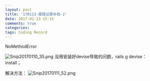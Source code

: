 ```yaml
---
layout: post
title: '170113-报错记录补档-2'
date: 2017-01-13 15:15
comments: true
categories:  
tags: Coding Record
---
```

NoMethodError

![Snip20170110_35.png](http://user-image.logdown.io/user/23604/blog/22592/post/1303193/Kevl7zx6Sxe6zNQkZxvr_Snip20170110_35.png)
没用安装好devise导致的问题，rails g devise：install；

解决方法：
![Snip20170111_52.png](http://user-image.logdown.io/user/23604/blog/22592/post/1303193/SYFV6lZGSQmo2WIKlqVh_Snip20170111_52.png)
